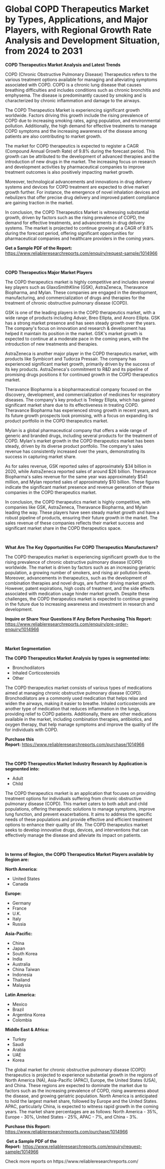<p><h1>Global COPD Therapeutics Market by Types, Applications, and Major Players, with Regional Growth Rate Analysis and Development Situation, from 2024 to 2031</h1></p><p><strong>COPD Therapeutics Market Analysis and Latest Trends</strong></p>
<p><p>COPD (Chronic Obstructive Pulmonary Disease) Therapeutics refers to the various treatment options available for managing and alleviating symptoms associated with COPD. COPD is a chronic lung disease that causes breathing difficulties and includes conditions such as chronic bronchitis and emphysema. The disease is predominantly caused by smoking and is characterized by chronic inflammation and damage to the airways.</p><p>The COPD Therapeutics Market is experiencing significant growth worldwide. Factors driving this growth include the rising prevalence of COPD due to increasing smoking rates, aging population, and environmental pollution. Additionally, the high demand for effective treatments to manage COPD symptoms and the increasing awareness of the disease among patients are also contributing to market growth.</p><p>The market for COPD therapeutics is expected to register a CAGR (Compound Annual Growth Rate) of 9.8% during the forecast period. This growth can be attributed to the development of advanced therapies and the introduction of new drugs in the market. The increasing focus on research and development activities by pharmaceutical companies to improve treatment outcomes is also positively impacting market growth.</p><p>Moreover, technological advancements and innovations in drug delivery systems and devices for COPD treatment are expected to drive market growth further. For instance, the emergence of novel inhalation devices and nebulizers that offer precise drug delivery and improved patient compliance are gaining traction in the market.</p><p>In conclusion, the COPD Therapeutics Market is witnessing substantial growth, driven by factors such as the rising prevalence of COPD, the demand for effective treatments, and advancements in drug delivery systems. The market is projected to continue growing at a CAGR of 9.8% during the forecast period, offering significant opportunities for pharmaceutical companies and healthcare providers in the coming years.</p></p>
<p><strong>Get a Sample PDF of the Report:&nbsp;</strong> <a href="https://www.reliableresearchreports.com/enquiry/request-sample/1014966">https://www.reliableresearchreports.com/enquiry/request-sample/1014966</a></p>
<p>&nbsp;</p>
<p><strong>COPD Therapeutics Major Market Players</strong></p>
<p><p>The COPD therapeutics market is highly competitive and includes several key players such as GlaxoSmithKline (GSK), AstraZeneca, Theravance Biopharma, and Mylan. These companies are engaged in the development, manufacturing, and commercialization of drugs and therapies for the treatment of chronic obstructive pulmonary disease (COPD).</p><p>GSK is one of the leading players in the COPD therapeutics market, with a wide range of products including Advair, Breo Ellipta, and Anoro Ellipta. GSK has a strong market presence and has seen steady growth over the years. The company's focus on innovation and research & development has helped it maintain its position in the market. GSK's market growth is expected to continue at a moderate pace in the coming years, with the introduction of new treatments and therapies.</p><p>AstraZeneca is another major player in the COPD therapeutics market, with products like Symbicort and Tudorza Pressair. The company has experienced significant market growth, primarily driven by the success of its key products. AstraZeneca's commitment to R&D and its pipeline of promising drugs positions it for continued growth in the COPD therapeutics market.</p><p>Theravance Biopharma is a biopharmaceutical company focused on the discovery, development, and commercialization of medicines for respiratory diseases. The company's key product is Trelegy Ellipta, which has gained significant market share due to its effectiveness in treating COPD. Theravance Biopharma has experienced strong growth in recent years, and its future growth prospects look promising, with a focus on expanding its product portfolio in the COPD therapeutics market.</p><p>Mylan is a global pharmaceutical company that offers a wide range of generic and branded drugs, including several products for the treatment of COPD. Mylan's market growth in the COPD therapeutics market has been steady, driven by its diverse product portfolio. The company's sales revenue has consistently increased over the years, demonstrating its success in capturing market share.</p><p>As for sales revenue, GSK reported sales of approximately $34 billion in 2020, while AstraZeneca reported sales of around $26 billion. Theravance Biopharma's sales revenue for the same year was approximately $541 million, and Mylan reported sales of approximately $10 billion. These figures indicate the significant market presence and revenue generation of these companies in the COPD therapeutics market.</p><p>In conclusion, the COPD therapeutics market is highly competitive, with companies like GSK, AstraZeneca, Theravance Biopharma, and Mylan leading the way. These players have seen steady market growth and have a robust pipeline of products, ensuring their future growth in the market. The sales revenue of these companies reflects their market success and significant market share in the COPD therapeutics space.</p></p>
<p>&nbsp;</p>
<p><strong>What Are The Key Opportunities For COPD Therapeutics Manufacturers?</strong></p>
<p><p>The COPD therapeutics market is experiencing significant growth due to the rising prevalence of chronic obstructive pulmonary disease (COPD) worldwide. The market is driven by factors such as an increasing geriatric population, a growing number of smokers, and rising air pollution levels. Moreover, advancements in therapeutics, such as the development of combination therapies and novel drugs, are further driving market growth. However, patent expirations, high costs of treatment, and the side effects associated with medication usage hinder market growth. Despite these challenges, the COPD therapeutics market is expected to continue growing in the future due to increasing awareness and investment in research and development.</p></p>
<p><strong>Inquire or Share Your Questions If Any Before Purchasing This Report:</strong> <a href="https://www.reliableresearchreports.com/enquiry/pre-order-enquiry/1014966">https://www.reliableresearchreports.com/enquiry/pre-order-enquiry/1014966</a></p>
<p>&nbsp;</p>
<p><strong>Market Segmentation</strong></p>
<p><strong>The COPD Therapeutics Market Analysis by types is segmented into:</strong></p>
<p><ul><li>Bronchodilators</li><li>Inhaled Corticosteroids</li><li>Other</li></ul></p>
<p><p>The COPD therapeutics market consists of various types of medications aimed at managing chronic obstructive pulmonary disease (COPD). Bronchodilators are a commonly used medication that helps relax and widen the airways, making it easier to breathe. Inhaled corticosteroids are another type of medication that reduces inflammation in the lungs, providing relief to COPD patients. Additionally, there are other medications available in the market, including combination therapies, antibiotics, and oxygen therapy, that help manage symptoms and improve the quality of life for individuals with COPD.</p></p>
<p><strong>Purchase this Report:&nbsp;</strong><a href="https://www.reliableresearchreports.com/purchase/1014966">https://www.reliableresearchreports.com/purchase/1014966</a></p>
<p>&nbsp;</p>
<p><strong>The COPD Therapeutics Market Industry Research by Application is segmented into:</strong></p>
<p><ul><li>Adult</li><li>Child</li></ul></p>
<p><p>The COPD therapeutics market is an application that focuses on providing treatment options for individuals suffering from chronic obstructive pulmonary disease (COPD). This market caters to both adult and child populations, offering therapeutic solutions to manage symptoms, improve lung function, and prevent exacerbations. It aims to address the specific needs of these populations and provide effective and efficient treatment options to enhance their quality of life. The COPD therapeutics market seeks to develop innovative drugs, devices, and interventions that can effectively manage the disease and alleviate its impact on patients.</p></p>
<p>&nbsp;</p>
<p><strong>In terms of Region, the COPD Therapeutics Market Players available by Region are:</strong></p>
<p>
    <p> <strong> North America: </strong>
        <ul>
            <li>United States</li>
            <li>Canada</li>
        </ul>
        </p> 
    <p> <strong> Europe: </strong>
        <ul>
            <li>Germany</li>
            <li>France</li>
            <li>U.K.</li>
            <li>Italy</li>
            <li>Russia</li>
        </ul>
        </p> 
    <p> <strong> Asia-Pacific: </strong>
        <ul>
            <li>China</li>
            <li>Japan</li>
            <li>South Korea</li>
            <li>India</li>
            <li>Australia</li>
            <li>China Taiwan</li>
            <li>Indonesia</li>
            <li>Thailand</li>
            <li>Malaysia</li>
        </ul>
        </p> 
    <p> <strong> Latin America: </strong>
        <ul>
            <li>Mexico</li>
            <li>Brazil</li>
            <li>Argentina Korea</li>
            <li>Colombia</li>
        </ul>
        </p> 
    <p> <strong> Middle East & Africa: </strong>
        <ul>
            <li>Turkey</li>
            <li>Saudi</li>
            <li>Arabia</li>
            <li>UAE</li>
            <li>Korea</li>
        </ul>
    </p>
    </p>
<p><p>The global market for chronic obstructive pulmonary disease (COPD) therapeutics is projected to experience substantial growth in the regions of North America (NA), Asia-Pacific (APAC), Europe, the United States (USA), and China. These regions are expected to dominate the market due to factors such as the increasing prevalence of COPD, rising awareness about the disease, and growing geriatric population. North America is anticipated to hold the largest market share, followed by Europe and the United States. APAC, particularly China, is expected to witness rapid growth in the coming years. The market share percentages are as follows: North America - 35%, Europe - 30%, United States - 25%, APAC - 7%, and China - 3%.</p></p>
<p><strong>Purchase this Report: </strong><a href="https://www.reliableresearchreports.com/purchase/1014966">https://www.reliableresearchreports.com/purchase/1014966</a></p>
<p>&nbsp;<strong>Get a Sample PDF of the Report:&nbsp;&nbsp;</strong><a href="https://www.reliableresearchreports.com/enquiry/request-sample/1014966">https://www.reliableresearchreports.com/enquiry/request-sample/1014966</a></p>
<p><strong></strong></p>
<p>Check more reports on https://www.reliableresearchreports.com/</p>